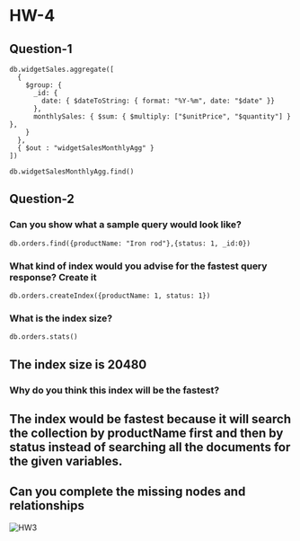 # HW-4

## Question-1

```
db.widgetSales.aggregate([
  {
    $group: {
      _id: {
        date: { $dateToString: { format: "%Y-%m", date: "$date" }}
      },
      monthlySales: { $sum: { $multiply: ["$unitPrice", "$quantity"] } },
    }
  },
  { $out : "widgetSalesMonthlyAgg" }
])

```

```
db.widgetSalesMonthlyAgg.find()
```



## Question-2

### Can you show what a sample query would look like?

```
db.orders.find({productName: "Iron rod"},{status: 1, _id:0})
```


### What kind of index would you advise for the fastest query response? Create it
```
db.orders.createIndex({productName: 1, status: 1})
```

### What is the index size?

```
db.orders.stats()
```

##  The index size is 20480


### Why do you think this index will be the fastest?

## The index would be fastest because it will search the collection by productName first and then by status instead of searching all the documents for the given variables.


## Can you complete the missing nodes and relationships



![HW3](https://user-images.githubusercontent.com/91687301/153677698-57c5da00-a3c6-4267-bf02-644d10b33f8c.png)
